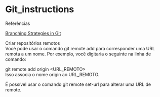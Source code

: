 # Git_instructions

Referências

[Branching Strategies in Git](https://css-tricks.com/branching-strategies-in-git/#:~:text=One%20well%2Dknown%20branching%20strategy,will%20be%20merged%20into%20develop.)

Criar repositórios remotos\
Você pode usar o comando git remote add para corresponder uma URL remota a um nome. Por exemplo, você digitaria o seguinte na linha de comando:

git remote add origin  <URL_REMOTO> \
Isso associa o nome origin ao URL_REMOTO.

É possível usar o comando git remote set-url para alterar uma URL de remote.
